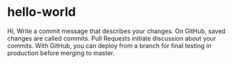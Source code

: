 # hello-world

Hi,
Write a commit message that describes your changes.
On GitHub, saved changes are called commits.
Pull Requests initiate discussion about your commits.
With GitHub, you can deploy from a branch for final testing in production before merging to master.
